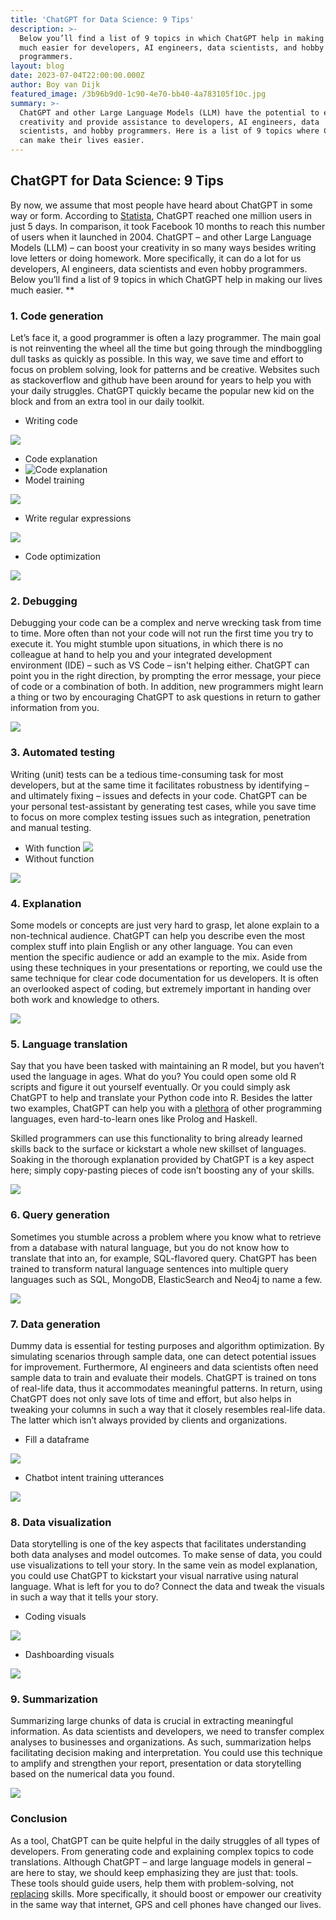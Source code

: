 ```yaml
---
title: 'ChatGPT for Data Science: 9 Tips'
description: >-
  Below you’ll find a list of 9 topics in which ChatGPT help in making our lives
  much easier for developers, AI engineers, data scientists, and hobby
  programmers.
layout: blog
date: 2023-07-04T22:00:00.000Z
author: Boy van Dijk
featured_image: /3b96b9d0-1c90-4e70-bb40-4a783105f10c.jpg
summary: >-
  ChatGPT and other Large Language Models (LLM) have the potential to enhance
  creativity and provide assistance to developers, AI engineers, data
  scientists, and hobby programmers. Here is a list of 9 topics where ChatGPT
  can make their lives easier.
---
```


## ChatGPT for Data Science: 9 Tips 

By now, we assume that most people have heard about ChatGPT in some way or form. According to [Statista](https://www.statista.com/chart/29174/time-to-one-million-users/), ChatGPT reached one million users in just 5 days. In comparison, it took Facebook 10 months to reach this number of users when it launched in 2004. ChatGPT – and other Large Language Models (LLM) – can boost your creativity in so many ways besides writing love letters or doing homework. More specifically, it can do a lot for us developers, AI engineers, data scientists and even hobby programmers. Below you’ll find a list of 9 topics in which ChatGPT help in making our lives much easier. \*\*

### 1. Code generation 

Let’s face it, a good programmer is often a lazy programmer. The main goal is not reinventing the wheel all the time but going through the mindboggling dull tasks as quickly as possible. In this way, we save time and effort to focus on problem solving, look for patterns and be creative. Websites such as stackoverflow and github have been around for years to help you with your daily struggles. ChatGPT quickly became the popular new kid on the block and from an extra tool in our daily toolkit. 

* Writing code 

![](/Afbeelding1.png)


* Code explanation
* ![](/Afbeelding7.png "Code explanation")
* Model training

![](/Afbeelding3.png)

* Write regular expressions

![](/Afbeelding4.png)

* Code optimization

![](/Afbeelding5.png)

### 2. Debugging

Debugging your code can be a complex and nerve
wrecking task from time to time. More often than not your code will not run the
first time you try to execute it. You might stumble upon situations, in which
there is no colleague at hand to help you and your integrated development
environment (IDE) – such as VS Code – isn't helping either. ChatGPT can point
you in the right direction, by prompting the error message, your piece of code
or a combination of both. In addition, new programmers might learn a thing or
two by encouraging ChatGPT to ask questions in return to gather information
from you.

![](/Afbeelding8.png)

### 3. Automated testing

Writing (unit) tests can be a tedious
time-consuming task for most developers, but at the same time it facilitates
robustness by identifying – and ultimately fixing – issues and defects in your
code. ChatGPT can be your personal test-assistant by generating test cases,
while you save time to focus on more complex testing issues such as
integration, penetration and manual testing.

* With function
  ![](/Afbeelding9.png)
* Without function

![](/Afbeelding10.png)

### 4. Explanation

Some models or concepts are just very hard
to grasp, let alone explain to a non-technical audience. ChatGPT can help you describe
even the most complex stuff into plain English or any other language. You can
even mention the specific audience or add an example to the mix. Aside from using
these techniques in your presentations or reporting, we could use the same
technique for clear code documentation for us developers. It is often an overlooked
aspect of coding, but extremely important in handing over both work and knowledge
to others.

![](/Afbeelding11.png)

### 5. Language translation

Say that you have been tasked with maintaining an R model, but you haven’t used the language in ages. What do you? You could open some old R scripts and figure it out yourself eventually. Or you could simply ask ChatGPT to help and translate your Python code into R. Besides the latter two examples, ChatGPT can help you with a [plethora](https://www.zdnet.com/article/i-used-chatgpt-to-write-the-same-routine-in-12-top-programming-languages-heres-how-it-did/) of other programming languages, even hard-to-learn ones like Prolog and Haskell.

Skilled programmers can use this functionality to bring already learned skills back to the surface or kickstart
a whole new skillset of languages. Soaking in the thorough explanation provided by ChatGPT is a key aspect here; simply copy-pasting pieces of code isn’t boosting any of your skills.

![](/Afbeelding12.png)

### 6. Query generation

Sometimes you stumble across a problem where you know what to retrieve from a database with natural language, but you do not know how to translate that into an, for example, SQL-flavored query. ChatGPT has been trained to transform natural language sentences into multiple query languages such as SQL, MongoDB, ElasticSearch and Neo4j to name a few.

![](/Afbeelding14.png)

### 7. Data generation

Dummy data is essential for testing purposes and algorithm optimization. By simulating scenarios through sample
data, one can detect potential issues for improvement. Furthermore, AI engineers and data scientists often need sample data to train and evaluate their models. ChatGPT is trained on tons of real-life data, thus it accommodates meaningful patterns. In return, using ChatGPT does not only save lots of time and effort, but also helps in tweaking your columns in such a way that it closely resembles real-life data. The latter which isn’t always provided by clients and organizations.

* Fill a dataframe

![](/Afbeelding15.png)

* Chatbot intent training utterances

![](/Afbeelding16.png)

### 8. Data visualization

Data storytelling is one of the key aspects that facilitates understanding both data analyses and model outcomes. To make sense of data, you could use visualizations to tell your story. In the same vein as model explanation, you could use ChatGPT to kickstart your visual narrative using natural language. What is left for you to do? Connect the data and tweak the visuals in such a way that it tells your story.

* Coding visuals

![](/Afbeelding17.png)

* Dashboarding visuals

![](/Afbeelding18.png)

### 9. Summarization

Summarizing large chunks of data is crucial in extracting meaningful information. As data scientists and
developers, we need to transfer complex analyses to businesses and organizations. As such, summarization helps facilitating decision making and interpretation. You could use this technique to amplify and strengthen your
report, presentation or data storytelling based on the numerical data you found.

![](/Afbeelding19.png)

### Conclusion

As a tool, ChatGPT can be quite helpful in the daily struggles of all types of developers. From generating code and
explaining complex topics to code translations. Although ChatGPT – and large language models in general – are here to stay, we should keep emphasizing they are just that: tools. These tools should guide users, help them with
problem-solving, not [replacing](https://y.digital/company/shared-knowledge/blog/not_written_by_chat_gpt/) skills. More specifically, it should boost or empower our creativity in the same way that internet, GPS and cell phones have changed our lives.

